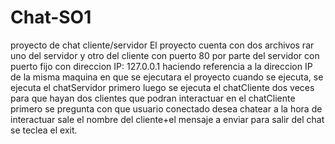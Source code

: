 # Chat-SO1
proyecto de chat cliente/servidor
El proyecto cuenta con dos archivos rar uno del servidor y otro del cliente 
con puerto 80 por parte del servidor con puerto fijo
con direccion IP: 127.0.0.1 haciendo referencia a la direccion IP de la misma maquina en que se ejecutara el proyecto
cuando se ejecuta, se ejecuta el chatServidor primero
luego se ejecuta el chatCliente dos veces para que hayan dos clientes que podran interactuar
en el chatCliente primero se pregunta con que usuario conectado desea chatear
a la hora de interactuar sale el nombre del cliente+el mensaje a enviar
para salir del chat se teclea el exit.
